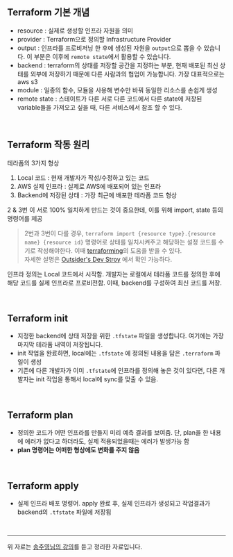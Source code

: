 ## Terraform 기본 개념

- resource : 실제로 생성할 인프라 자원을 의미
- provider : Terraform으로 정의할 Infrastructure Provider
- output : 인프라를 프로비저닝 한 후에 생성된 자원을 `output`으로 뽑을 수 있습니다. 이 부분은 이후에 `remote state`에서 활용할 수 있습니다.
- backend : terraform의 상태를 저장할 공간을 지정하는 부분, 현재 배포된 최신 상태를 외부에 저장하기 때문에 다른 사람과의 협업이 가능합니다. 가장 대표적으로는 aws s3
- module : 일종의 함수, 모듈을 사용해 변수만 바꿔 동일한 리소스를 손쉽게 생성
- remote state : 스테이트가 다른 서로 다른 코드에서 다른 state에 저장된  variable들을 가져오고 싶을 때, 다른 서비스에서 참조 할 수 있다.

<br>

## Terraform 작동 원리

테라폼의 3가지 형상

1. Local 코드 : 현재 개발자가 작성/수정하고 있는 코드
2. AWS 실제 인프라 : 실제로 AWS에 배포되어 있는 인프라
3. Backend에 저장된 상태 : 가장 최근에 배포한 테라폼 코드 형상



2 & 3번 이 서로 100% 일치하게 만드는 것이 중요한데, 이를 위해 import, state 등의 명령어를 제공

> 2번과 3번이 다를 경우, `terraform import {resource type}.{resource name} {resource id}` 명령어로 상태를 일치시켜주고 해당하는 설정 코드를 수기로 작성해야한다. 이때 [terraforming](https://github.com/dtan4/terraforming)의 도움을 받을 수 있다.
> <br>
> 자세한 설명은 [Outsider's Dev Stroy](https://blog.outsider.ne.kr/1292) 에서 확인 가능하다.

인프라 정의는 Local 코드에서 시작함. 개발자는 로컬에서 테라폼 코드를 정의한 후에 해당 코드를 실제 인프라로 프로비전함. 이때, backend를 구성하여 최신 코드를 저장.

<br>

## Terraform init

- 지정한 backend에 상태 저장을 위한 `.tfstate` 파일을 생성합니다. 여기에는 가장 마지막 테라폼 내역이 저장됩니다.
- init 작업을 완료하면, local에는 `.tfstate` 에 정의된 내용을 담은 `.terraform` 파일이 생성
- 기존에 다른 개발자가 이미 `.tfstate`에 인프라를 정의해 놓은 것이 있다면, 다른 개발자는 init 작업을 통해서 local에 sync를 맞출 수 있음.

<br>

## Terraform plan

- 정의한 코드가 어떤 인프라를 만들지 미리 예측 결과를 보여줌. 단, plan을 한 내용에 에러가 없다고 하더라도, 실제 적용되었을때는 에러가 발생가능 함
- **plan 명령어는 어떠한 형상에도 변화를 주지 않음**

<br>

## Terraform apply

- 실제 인프라 배포 명령어. apply 완료 후, 실제 인프라가 생성되고 작업결과가 backend의 `.tfstate` 파일에 저장됨

<br>

---

위 자료는 [송주영님의 강의](https://www.youtube.com/watch?v=3qSpwqckvXQ)를 듣고 정리한 자료입니다.

